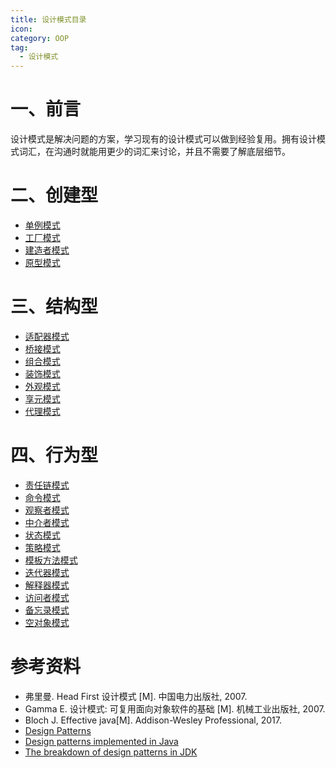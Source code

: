 ```yaml
---
title: 设计模式目录
icon:
category: OOP
tag:
  - 设计模式
---
```


# 一、前言

设计模式是解决问题的方案，学习现有的设计模式可以做到经验复用。拥有设计模式词汇，在沟通时就能用更少的词汇来讨论，并且不需要了解底层细节。

# 二、创建型


- [单例模式](设计模式-单例.md)
- [工厂模式](设计模式-工厂模式.md)
- [建造者模式](设计模式-建造者模式.md)
- [原型模式](设计模式-原型模式.md)

# 三、结构型

- [适配器模式](设计模式-适配器.md)
- [桥接模式](设计模式-桥接.md)
- [组合模式](设计模式-组合.md)
- [装饰模式](设计模式-装饰.md)
- [外观模式](设计模式-外观.md)
- [享元模式](设计模式-享元.md)
- [代理模式](设计模式-代理.md)

# 四、行为型

- [责任链模式](设计模式-责任链.md)
- [命令模式](设计模式-命令.md)
- [观察者模式](设计模式-观察者.md)
- [中介者模式](设计模式-中介者.md)
- [状态模式](设计模式-状态.md)
- [策略模式](设计模式-策略.md)
- [模板方法模式](设计模式-模板方法.md)
- [迭代器模式](设计模式-迭代器.md)
- [解释器模式](设计模式-解释器.md)
- [访问者模式](设计模式-访问者.md)
- [备忘录模式](设计模式-备忘录.md)
- [空对象模式](设计模式-空对象.md)


# 参考资料

- 弗里曼. Head First 设计模式 [M]. 中国电力出版社, 2007.
- Gamma E. 设计模式: 可复用面向对象软件的基础 [M]. 机械工业出版社, 2007.
- Bloch J. Effective java[M]. Addison-Wesley Professional, 2017.
- [Design Patterns](http://www.oodesign.com/)
- [Design patterns implemented in Java](http://java-design-patterns.com/)
- [The breakdown of design patterns in JDK](http://www.programering.com/a/MTNxAzMwATY.html)




